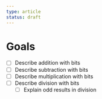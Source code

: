 ```yaml
---
type: article
status: draft
---
```


# Goals

- [ ] Describe addition with bits
- [ ] Describe subtraction with bits
- [ ] Describe multiplication with bits
- [ ] Describe division with bits
    - [ ] Explain odd results in division

